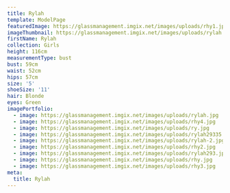```yaml
---
title: Rylah
template: ModelPage
featuredImage: https://glassmanagement.imgix.net/images/uploads/rhy1.jpg
imageThumbnail: https://glassmanagement.imgix.net/images/uploads/rylah.jpg
firstName: Rylah
collection: Girls
height: 116cm
measurementType: bust
bust: 59cm
waist: 52cm
hips: 57cm
size: '5'
shoeSize: '11'
hair: Blonde
eyes: Green
imagePortfolio:
  - image: https://glassmanagement.imgix.net/images/uploads/rylah.jpg
  - image: https://glassmanagement.imgix.net/images/uploads/rhy4.jpg
  - image: https://glassmanagement.imgix.net/images/uploads/ry.jpg
  - image: https://glassmanagement.imgix.net/images/uploads/rylah29335.jpg
  - image: https://glassmanagement.imgix.net/images/uploads/rylah-2.jpg
  - image: https://glassmanagement.imgix.net/images/uploads/rhy2.jpg
  - image: https://glassmanagement.imgix.net/images/uploads/rylah293.jpg
  - image: https://glassmanagement.imgix.net/images/uploads/rhy.jpg
  - image: https://glassmanagement.imgix.net/images/uploads/rhy3.jpg
meta:
  title: Rylah
---
```


